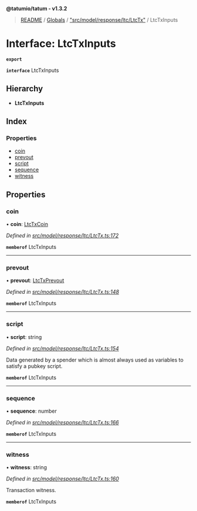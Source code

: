 **@tatumio/tatum - v1.3.2**

> [README](../README.md) / [Globals](../globals.md) / ["src/model/response/ltc/LtcTx"](../modules/_src_model_response_ltc_ltctx_.md) / LtcTxInputs

# Interface: LtcTxInputs

**`export`** 

**`interface`** LtcTxInputs

## Hierarchy

* **LtcTxInputs**

## Index

### Properties

* [coin](_src_model_response_ltc_ltctx_.ltctxinputs.md#coin)
* [prevout](_src_model_response_ltc_ltctx_.ltctxinputs.md#prevout)
* [script](_src_model_response_ltc_ltctx_.ltctxinputs.md#script)
* [sequence](_src_model_response_ltc_ltctx_.ltctxinputs.md#sequence)
* [witness](_src_model_response_ltc_ltctx_.ltctxinputs.md#witness)

## Properties

### coin

•  **coin**: [LtcTxCoin](_src_model_response_ltc_ltctx_.ltctxcoin.md)

*Defined in [src/model/response/ltc/LtcTx.ts:172](https://github.com/tatumio/tatum-js/blob/b9ab1e4/src/model/response/ltc/LtcTx.ts#L172)*

**`memberof`** LtcTxInputs

___

### prevout

•  **prevout**: [LtcTxPrevout](_src_model_response_ltc_ltctx_.ltctxprevout.md)

*Defined in [src/model/response/ltc/LtcTx.ts:148](https://github.com/tatumio/tatum-js/blob/b9ab1e4/src/model/response/ltc/LtcTx.ts#L148)*

**`memberof`** LtcTxInputs

___

### script

•  **script**: string

*Defined in [src/model/response/ltc/LtcTx.ts:154](https://github.com/tatumio/tatum-js/blob/b9ab1e4/src/model/response/ltc/LtcTx.ts#L154)*

Data generated by a spender which is almost always used as variables to satisfy a pubkey script.

**`memberof`** LtcTxInputs

___

### sequence

•  **sequence**: number

*Defined in [src/model/response/ltc/LtcTx.ts:166](https://github.com/tatumio/tatum-js/blob/b9ab1e4/src/model/response/ltc/LtcTx.ts#L166)*

**`memberof`** LtcTxInputs

___

### witness

•  **witness**: string

*Defined in [src/model/response/ltc/LtcTx.ts:160](https://github.com/tatumio/tatum-js/blob/b9ab1e4/src/model/response/ltc/LtcTx.ts#L160)*

Transaction witness.

**`memberof`** LtcTxInputs
